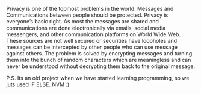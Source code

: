 Privacy is one of the topmost problems in the world. Messages and Communications
between people should be protected. Privacy is everyone’s basic right. As most the
messages are shared and communications are done electronically via emails, social media
messengers, and other communication platforms on World Wide Web. These sources are
not well secured or securities have loopholes and messages can be intercepted by other
people who can use message against others. The problem is solved by encrypting
messages and turning them into the bunch of random characters which are meaningless and
can never be understood without decrypting them back to the original message.

P.S. Its an old project when we have started learning programming, so we juts used IF ELSE. NVM :)
